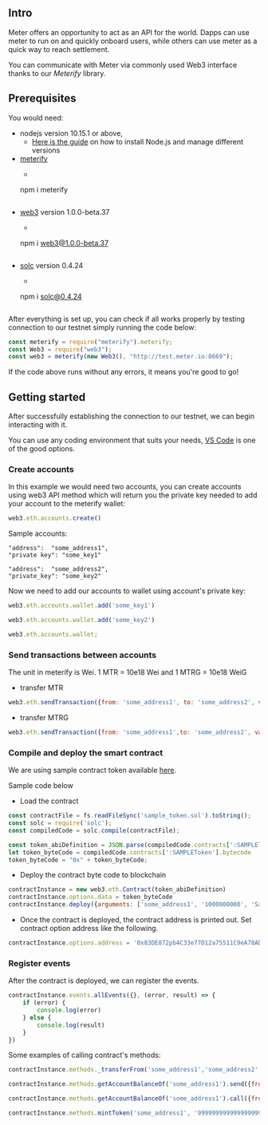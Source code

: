 
## Intro
Meter offers an opportunity to act as an API for the world. Dapps can use meter to run on and quickly onboard users, while others can use meter as a quick way to reach settlement.

You can communicate with Meter via commonly used Web3 interface thanks to our _Meterify_ library.

## Prerequisites

You would need:
- nodejs version 10.15.1 or above,
    - [Here is the guide](https://tecadmin.net/install-nodejs-with-nvm/#) on how to install Node.js and manage different versions
- [meterify](https://www.npmjs.com/package/meterify)
    - ```bash
    npm i meterify
    ```
- [web3](https://www.npmjs.com/package/web3/v/1.0.0-beta.37) version 1.0.0-beta.37
    - ```bash
    npm i web3@1.0.0-beta.37
    ```
- [solc](https://www.npmjs.com/package/solc/v/0.4.24) version 0.4.24
    - ```bash
    npm i solc@0.4.24
    ```

After everything is set up, you can check if all works properly by testing connection to our testnet simply running the code below:

```js
const meterify = require("meterify").meterify;
const Web3 = require("web3");
const web3 = meterify(new Web3(), "http://test.meter.io:8669");
```

If the code above runs without any errors, it means you're good to go!

## Getting started

After successfully establishing the connection to our testnet, we can begin interacting with it.

You can use any coding environment that suits your needs, [VS Code](https://code.visualstudio.com/) is one of the good options.

### Create accounts
In this example we would need two accounts, you can create accounts using web3 API method which will return you the private key needed to add your account to the meterify wallet:

```js
web3.eth.accounts.create()
```

Sample accounts:
```
"address": 	"some_address1",
"private key": "some_key1"

"address":	"some_address2",
"private_key": "some_key2"

```

Now we need to add our accounts to wallet using account's private key:

```js
web3.eth.accounts.wallet.add('some_key1')

web3.eth.accounts.wallet.add('some_key2')

web3.eth.accounts.wallet;
```

### Send transactions between accounts

The unit in meterify is Wei. 1 MTR = 10e18 Wei and 1 MTRG = 10e18 WeiG

 - transfer MTR

 ```js
web3.eth.sendTransaction({from: 'some_address1', to: 'some_address2', value: '1000000000000000000', data: '00'}).then(receipt => {}).then(data => {console.log(data)});
```

- transfer MTRG

```js
web3.eth.sendTransaction({from: 'some_address1',to: 'some_address2', value: '1000000000000000000', data: '01'}).then(receipt => {console.log(receipt)})
```


### Compile and deploy the smart contract

We are using sample contract token available [here](https://gist.github.com/unstppbl/f51d9cc6e1f10692dae28fb86cee856e).

Sample code below

- Load the contract

```js
const contractFile = fs.readFileSync('sample_token.sol').toString();
const solc = require('solc');
const compiledCode = solc.compile(contractFile);

const token_abiDefinition = JSON.parse(compiledCode.contracts[':SAMPLEToken'].interface)
let token_byteCode = compiledCode.contracts[':SAMPLEToken'].bytecode
token_byteCode = "0x" + token_byteCode;
```
- Deploy the contract byte code to blockchain

```js
contractInstance = new web3.eth.Contract(token_abiDefinition)
contractInstance.options.data = token_byteCode
contractInstance.deploy({arguments: ['some_address1', '1000000000', 'Sample Token', '3', 'STOKEN']}).send({from: 'some_address1', gas: 4700000 }).then((newContractInstance) => {console.log(newContractInstance.options.address)})
```

- Once the contract is deployed, the contract address is printed out. Set contract option address like the following.

```js
contractInstance.options.address = '0x83DE872pb4C33e77D12a75511C9eA78AD7Q2B4A6'
```

### Register events

After the contract is deployed, we can register the events.

```js
contractInstance.events.allEvents({}, (error, result) => {
    if (error) {
        console.log(error)
    } else {
        console.log(result)
    }
})
```

Some examples of calling contract's methods:


```js
contractInstance.methods._transferFrom('some_address1','some_address2','9999').send({from:'some_address1',gas: 4700000}).then(data => {console.log(data)}).catch(err => {console.log(err)})

contractInstance.methods.getAccountBalanceOf('some_address1').send({from: 'some_address1',gas: 4700000}).then(data => {console.log(data)}).catch(err => {console.log(err)})

contractInstance.methods.getAccountBalanceOf('some_address1').call({from:'some_address1',gas: 4700000}).then(data => {console.log(data)}).catch(err => {console.log(err)})

contractInstance.methods.mintToken('some_address1', '99999999999999999999999').send({from: 'some_address1',gas: 4700000}).then(data => {console.log(data)}).catch(err => {console.log(err)})

```

